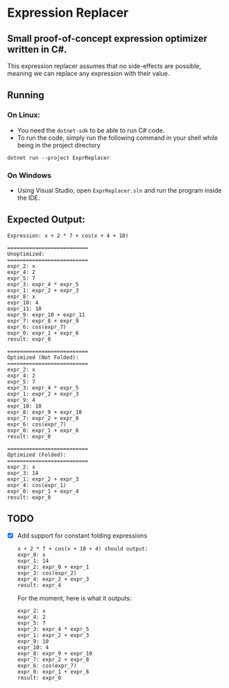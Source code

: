 # Expression Replacer

## Small proof-of-concept expression optimizer written in C#.

This expression replacer assumes that no side-effects are possible, meaning we can replace any expression with their value.

## Running
### On Linux:
- You need the ```dotnet-sdk``` to be able to run C# code.
- To run the code, simply run the following command in your shell while being in the project directory
```
dotnet run --project ExprReplacer
```

### On Windows
- Using Visual Studio, open ```ExprReplacer.sln``` and run the program inside the IDE.

## Expected Output:
```
Expression: x + 2 * 7 + cos(x + 4 + 10)

==========================
Unoptimized:
==========================
expr_2: x
expr_4: 2
expr_5: 7
expr_3: expr_4 * expr_5
expr_1: expr_2 + expr_3
expr_8: x
expr_10: 4
expr_11: 10
expr_9: expr_10 + expr_11
expr_7: expr_8 + expr_9
expr_6: cos(expr_7)
expr_0: expr_1 + expr_6
result: expr_0

==========================
Optimized (Not Folded):
==========================
expr_2: x
expr_4: 2
expr_5: 7
expr_3: expr_4 * expr_5
expr_1: expr_2 + expr_3
expr_9: 4
expr_10: 10
expr_8: expr_9 + expr_10
expr_7: expr_2 + expr_8
expr_6: cos(expr_7)
expr_0: expr_1 + expr_6
result: expr_0

==========================
Optimized (Folded):
==========================
expr_2: x
expr_3: 14
expr_1: expr_2 + expr_3
expr_4: cos(expr_1)
expr_0: expr_1 + expr_4
result: expr_0
```

## TODO
- [x] Add support for constant folding expressions
    ```
    x + 2 * 7 + cos(x + 10 + 4) should output:
    expr_0: x
    expr_1: 14
    expr_2: expr_0 + expr_1
    expr_3: cos(expr_2)
    expr_4: expr_2 + expr_3
    result: expr_4
    ```

    For the moment, here is what it outputs:
    ```
    expr_2: x
    expr_4: 2
    expr_5: 7
    expr_3: expr_4 * expr_5
    expr_1: expr_2 + expr_3
    expr_9: 10
    expr_10: 4
    expr_8: expr_9 + expr_10
    expr_7: expr_2 + expr_8
    expr_6: cos(expr_7)
    expr_0: expr_1 + expr_6
    result: expr_0
    ```
